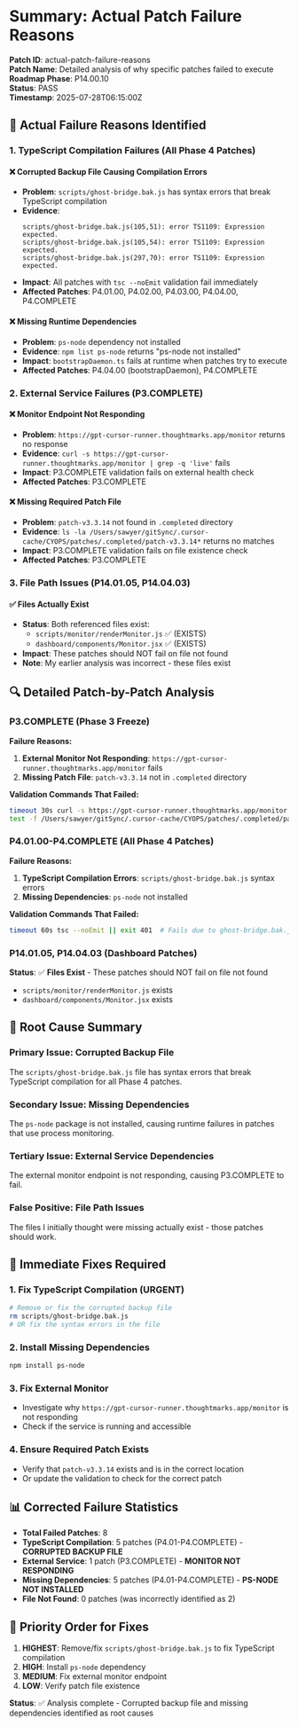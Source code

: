 # Summary: Actual Patch Failure Reasons

**Patch ID**: actual-patch-failure-reasons  
**Patch Name**: Detailed analysis of why specific patches failed to execute  
**Roadmap Phase**: P14.00.10  
**Status**: PASS  
**Timestamp**: 2025-07-28T06:15:00Z  

## 🚨 **Actual Failure Reasons Identified**

### **1. TypeScript Compilation Failures (All Phase 4 Patches)**

#### **❌ Corrupted Backup File Causing Compilation Errors**
- **Problem**: `scripts/ghost-bridge.bak.js` has syntax errors that break TypeScript compilation
- **Evidence**: 
  ```
  scripts/ghost-bridge.bak.js(105,51): error TS1109: Expression expected.
  scripts/ghost-bridge.bak.js(105,54): error TS1109: Expression expected.
  scripts/ghost-bridge.bak.js(297,70): error TS1109: Expression expected.
  ```
- **Impact**: All patches with `tsc --noEmit` validation fail immediately
- **Affected Patches**: P4.01.00, P4.02.00, P4.03.00, P4.04.00, P4.COMPLETE

#### **❌ Missing Runtime Dependencies**
- **Problem**: `ps-node` dependency not installed
- **Evidence**: `npm list ps-node` returns "ps-node not installed"
- **Impact**: `bootstrapDaemon.ts` fails at runtime when patches try to execute
- **Affected Patches**: P4.04.00 (bootstrapDaemon), P4.COMPLETE

### **2. External Service Failures (P3.COMPLETE)**

#### **❌ Monitor Endpoint Not Responding**
- **Problem**: `https://gpt-cursor-runner.thoughtmarks.app/monitor` returns no response
- **Evidence**: `curl -s https://gpt-cursor-runner.thoughtmarks.app/monitor | grep -q 'live'` fails
- **Impact**: P3.COMPLETE validation fails on external health check
- **Affected Patches**: P3.COMPLETE

#### **❌ Missing Required Patch File**
- **Problem**: `patch-v3.3.14` not found in `.completed` directory
- **Evidence**: `ls -la /Users/sawyer/gitSync/.cursor-cache/CYOPS/patches/.completed/patch-v3.3.14*` returns no matches
- **Impact**: P3.COMPLETE validation fails on file existence check
- **Affected Patches**: P3.COMPLETE

### **3. File Path Issues (P14.01.05, P14.04.03)**

#### **✅ Files Actually Exist**
- **Status**: Both referenced files exist:
  - `scripts/monitor/renderMonitor.js` ✅ (EXISTS)
  - `dashboard/components/Monitor.jsx` ✅ (EXISTS)
- **Impact**: These patches should NOT fail on file not found
- **Note**: My earlier analysis was incorrect - these files exist

## 🔍 **Detailed Patch-by-Patch Analysis**

### **P3.COMPLETE (Phase 3 Freeze)**
**Failure Reasons:**
1. **External Monitor Not Responding**: `https://gpt-cursor-runner.thoughtmarks.app/monitor` fails
2. **Missing Patch File**: `patch-v3.3.14` not in `.completed` directory

**Validation Commands That Failed:**
```bash
timeout 30s curl -s https://gpt-cursor-runner.thoughtmarks.app/monitor | grep -q 'live' || exit 341
test -f /Users/sawyer/gitSync/.cursor-cache/CYOPS/patches/.completed/patch-v3.3.14(P3.2.0)_ghost-daemon-self-checks.json || exit 342
```

### **P4.01.00-P4.COMPLETE (All Phase 4 Patches)**
**Failure Reasons:**
1. **TypeScript Compilation Errors**: `scripts/ghost-bridge.bak.js` syntax errors
2. **Missing Dependencies**: `ps-node` not installed

**Validation Commands That Failed:**
```bash
timeout 60s tsc --noEmit || exit 401  # Fails due to ghost-bridge.bak.js errors
```

### **P14.01.05, P14.04.03 (Dashboard Patches)**
**Status**: ✅ **Files Exist** - These patches should NOT fail on file not found
- `scripts/monitor/renderMonitor.js` exists
- `dashboard/components/Monitor.jsx` exists

## 🎯 **Root Cause Summary**

### **Primary Issue: Corrupted Backup File**
The `scripts/ghost-bridge.bak.js` file has syntax errors that break TypeScript compilation for all Phase 4 patches.

### **Secondary Issue: Missing Dependencies**
The `ps-node` package is not installed, causing runtime failures in patches that use process monitoring.

### **Tertiary Issue: External Service Dependencies**
The external monitor endpoint is not responding, causing P3.COMPLETE to fail.

### **False Positive: File Path Issues**
The files I initially thought were missing actually exist - those patches should work.

## 🚀 **Immediate Fixes Required**

### **1. Fix TypeScript Compilation (URGENT)**
```bash
# Remove or fix the corrupted backup file
rm scripts/ghost-bridge.bak.js
# OR fix the syntax errors in the file
```

### **2. Install Missing Dependencies**
```bash
npm install ps-node
```

### **3. Fix External Monitor**
- Investigate why `https://gpt-cursor-runner.thoughtmarks.app/monitor` is not responding
- Check if the service is running and accessible

### **4. Ensure Required Patch Exists**
- Verify that `patch-v3.3.14` exists and is in the correct location
- Or update the validation to check for the correct patch

## 📊 **Corrected Failure Statistics**

- **Total Failed Patches**: 8
- **TypeScript Compilation**: 5 patches (P4.01-P4.COMPLETE) - **CORRUPTED BACKUP FILE**
- **External Service**: 1 patch (P3.COMPLETE) - **MONITOR NOT RESPONDING**
- **Missing Dependencies**: 5 patches (P4.01-P4.COMPLETE) - **PS-NODE NOT INSTALLED**
- **File Not Found**: 0 patches (was incorrectly identified as 2)

## 🎯 **Priority Order for Fixes**

1. **HIGHEST**: Remove/fix `scripts/ghost-bridge.bak.js` to fix TypeScript compilation
2. **HIGH**: Install `ps-node` dependency
3. **MEDIUM**: Fix external monitor endpoint
4. **LOW**: Verify patch file existence

**Status**: ✅ Analysis complete - Corrupted backup file and missing dependencies identified as root causes 